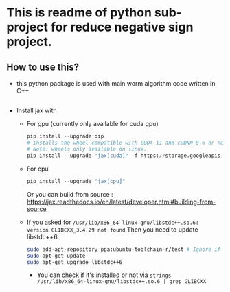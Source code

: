 # This is readme of python sub-project for reduce negative sign project.

## How to use this?
- this python package is used with main worm algorithm code written in C++.

##
- Install jax with 
  - For gpu (currently only available for cuda gpu)
    ```Python
    pip install --upgrade pip
    # Installs the wheel compatible with CUDA 11 and cuDNN 8.6 or newer.
    # Note: wheels only available on linux.
    pip install --upgrade "jax[cuda]" -f https://storage.googleapis.com/jax-releases/jax_cuda_releases.html
    ```
  - For cpu
    ```Python
    pip install --upgrade "jax[cpu]"
    ```
    Or you can build from source : https://jax.readthedocs.io/en/latest/developer.html#building-from-source

  - If you asked for `/usr/lib/x86_64-linux-gnu/libstdc++.so.6: version GLIBCXX_3.4.29 not found` Then you need to update libstdc++6. 
    ```bash
    sudo add-apt-repository ppa:ubuntu-toolchain-r/test # Ignore if not ubuntu
    sudo apt-get update
    sudo apt-get upgrade libstdc++6
    ```

    - You can check if it's installed or not via 
      `strings /usr/lib/x86_64-linux-gnu/libstdc++.so.6 | grep GLIBCXX`

